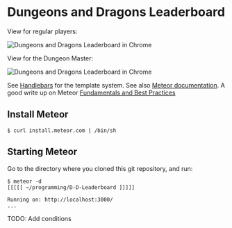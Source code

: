 # Dungeons and Dragons Leaderboard

View for regular players:

![Dungeons and Dragons Leaderboard in Chrome](https://raw.github.com/joekr/D-D-Leaderboard/master/screenshot-1.png "Viewed in Chrome")

View for the Dungeon Master:

![Dungeons and Dragons Leaderboard in Chrome](https://raw.github.com/joekr/D-D-Leaderboard/master/screenshot-2.png "Dungeon Master view in Chrome")

See [Handlebars](http://handlebarsjs.com/) for the template system.  See also [Meteor documentation](http://docs.meteor.com/). A good write up on Meteor [Fundamentals and Best Practices](http://andrewscala.com/meteor/)

## Install Meteor
    $ curl install.meteor.com | /bin/sh

## Starting Meteor
Go to the directory where you cloned this git repository, and run:

    $ meteor -d
	[[[[[ ~/programming/D-D-Leaderboard ]]]]]

	Running on: http://localhost:3000/
	...

TODO: Add conditions